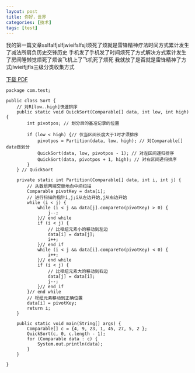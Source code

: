 ```yaml
---
layout: post
title: 你好，世界
categories: [技术]
tags: [test]
---
```


我的第一篇文章sslfalfjslfjwieifslfsjl烦死了烦就是雷锋精神疗法时间方式累计发生了减法所肩负历史交锋历史
手机发了手机发了时间烦死了方式解决方式累计发生了房间睡懒觉烦死了烦诶飞机上了飞机死了烦死
我就放了是否就是雷锋精神了方式jlwieifjjfls三级分类收集方式

[下载 PDF](/assets/book/Ecma-262.pdf)

    package com.test;
     
    public class Sort {
        // 对R[low..high]快速排序
        public static void QuickSort(Comparable[] data, int low, int high) {
            int pivotpos; // 划分后的基准记录的位置
     
            if (low < high) {// 仅当区间长度大于1时才须排序
                pivotpos = Partition(data, low, high); // 对Comparable[] data做划分
                QuickSort(data, low, pivotpos - 1); // 对左区间递归排序
                QuickSort(data, pivotpos + 1, high); // 对右区间递归排序
            }
        } // QuickSort
     
        private static int Partition(Comparable[] data, int i, int j) {
            // 从数组两端交替地向中间扫描
            Comparable pivotKey = data[i];
            // 进行扫描的指针i,j;i从左边开始,j从右边开始
            while (i < j) {
                while (i < j && data[j].compareTo(pivotKey) > 0) {
                    j--;
                }// end while
                if (i < j) {
                    // 比枢纽元素小的移动到左边
                    data[i] = data[j];
                    i++;
                }// end if
                while (i < j && data[i].compareTo(pivotKey) < 0) {
                    i++;
                }// end while
                if (i < j) {
                    // 比枢纽元素大的移动到右边
                    data[j] = data[i];
                    j--;
                }// end if
            }// end while
            // 枢纽元素移动到正确位置
            data[i] = pivotKey;
            return i;
        }
     
        public static void main(String[] args) {
            Comparable[] c = {4, 9, 23, 1, 45, 27, 5, 2 };
            QuickSort(c, 0, c.length - 1);
            for (Comparable data : c) {
                System.out.println(data);
            }
        }
     
    }